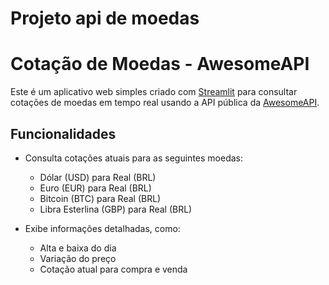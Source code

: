 # Projeto api de moedas
# Cotação de Moedas - AwesomeAPI

Este é um aplicativo web simples criado com [Streamlit](https://streamlit.io/) para consultar cotações de moedas em tempo real usando a API pública da [AwesomeAPI](https://docs.awesomeapi.com.br/).

## Funcionalidades

- Consulta cotações atuais para as seguintes moedas:
  - Dólar (USD) para Real (BRL)
  - Euro (EUR) para Real (BRL)
  - Bitcoin (BTC) para Real (BRL)
  - Libra Esterlina (GBP) para Real (BRL)
- Exibe informações detalhadas, como:
  - Alta e baixa do dia
  - Variação do preço
  - Cotação atual para compra e venda
  
  ```bash